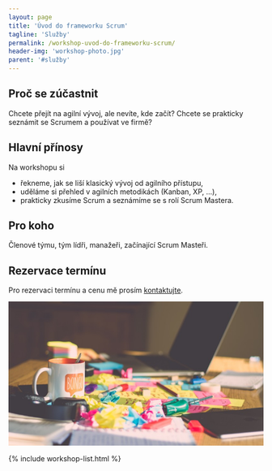 ```yaml
---
layout: page
title: 'Úvod do frameworku Scrum'
tagline: 'Služby'
permalink: /workshop-uvod-do-frameworku-scrum/
header-img: 'workshop-photo.jpg'
parent: '#služby'
---
```


## Proč se zúčastnit

Chcete přejít na agilní vývoj, ale nevíte, kde začít?
Chcete se prakticky seznámit se Scrumem a používat ve firmě?

## Hlavní přínosy

Na workshopu si

- řekneme, jak se liší klasický vývoj od agilního přístupu,
- uděláme si přehled v agilních metodikách (Kanban, XP, ...),
- prakticky zkusíme Scrum a seznámíme se s rolí Scrum Mastera.

## Pro koho

Členové týmu, tým lídři, manažeři, začínající Scrum Masteři.

## Rezervace termínu

Pro rezervaci termínu a cenu mě prosím [kontaktujte](/#kontakt).

![Workshop Scrum Master](/images/blog/workshop-scrum-master.jpg)

{% include workshop-list.html %}
